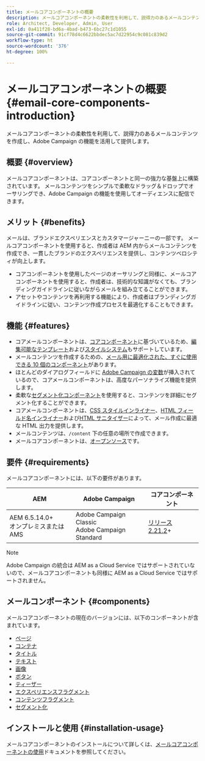 ```yaml
---
title: メールコアコンポーネントの概要
description: メールコアコンポーネントの柔軟性を利用して、説得力のあるメールコンテンツを作成し、Adobe Campaign の機能を活用して提供します。
role: Architect, Developer, Admin, User
exl-id: 0a411f28-bd6a-4bad-b473-6bc27c1d1055
source-git-commit: 91cf78d4c6622bbdec5ac7d22954c9c081c839d2
workflow-type: ht
source-wordcount: '376'
ht-degree: 100%

---
```



# メールコアコンポーネントの概要 {#email-core-components-introduction}

メールコアコンポーネントの柔軟性を利用して、説得力のあるメールコンテンツを作成し、Adobe Campaign の機能を活用して提供します。

## 概要 {#overview}

メールコアコンポーネントは、コアコンポーネントと同一の強力な基盤上に構築されています。 メールコンテンツをシンプルで柔軟なドラッグ＆ドロップでオーサリングでき、Adobe Campaign の機能を使用してオーディエンスに配信できます。

## メリット {#benefits}

メールは、ブランドエクスペリエンスとカスタマージャーニーの一部です。 メールコアコンポーネントを使用すると、作成者は AEM 内からメールコンテンツを作成でき、一貫したブランドのエクスペリエンスを提供し、コンテンツベロシティが向上します。

* コアコンポーネントを使用したページのオーサリングと同様に、メールコアコンポーネントを使用すると、作成者は、技術的な知識がなくても、ブランディングガイドラインに従いながらメールを組み立てることができます。
* アセットやコンテンツを再利用する機能により、作成者はブランディングガイドラインに従い、コンテンツ作成プロセスを最適化することもできます。

## 機能 {#features}

* コアメールコンポーネントは、[コアコンポーネント](/help/introduction.md)に基づいているため、[編集可能なテンプレート](https://experienceleague.adobe.com/docs/experience-manager-cloud-service/sites/authoring/features/templates.html?lang=ja)および[スタイルシステム](https://experienceleague.adobe.com/docs/experience-manager-cloud-service/content/sites/authoring/features/style-system.html?lang=ja)もサポートしています。
* メールコンテンツを作成するための、[メール用に最適化された、すぐに使用できる 10 個のコンポーネント](#components)があります。
* ほとんどのダイアログフィールドに [Adobe Campaign の変数](campaign-variables.md)が挿入されているので、コアメールコンポーネントは、高度なパーソナライズ機能を提供します。
* 柔軟な[セグメント化コンポーネント](/help/email/components/segmentation.md)を使用すると、コンテンツを詳細にセグメント化することができます。
* コアメールコンポーネントは、[CSS スタイルインライナー](https://github.com/adobe/aem-core-email-components/wiki/CSS-Styles-Inliner:-Technical-documentation)、[HTML フィールド名インライナー](https://github.com/adobe/aem-core-email-components/wiki/HTML-Inliner)および[HTML サニタイザー](https://github.com/adobe/aem-core-email-components/wiki/HTML-Sanitizing)によって、メール作成に最適な HTML 出力を提供します。
* メールコンテンツは、`/content` 下の任意の場所で作成できます。
* メールコアコンポーネントは、[オープンソース](https://github.com/adobe/aem-core-email-components)です。

## 要件 {#requirements}

メールコアコンポーネントには、以下の要件があります。

| AEM | Adobe Campaign | コアコンポーネント |
|---|---|---|
| AEM 6.5.14.0+<br>オンプレミスまたは AMS | Adobe Campaign Classic<br>Adobe Campaign Standard | [リリース 2.21.2](/help/versions.md)+ |

>[!NOTE]
>
>Adobe Campaign の統合は AEM as a Cloud Service ではサポートされていないので、メールコアコンポーネントも同様に AEM as a Cloud Service ではサポートされません。

## メールコンポーネント {#components}

メールコアコンポーネントの現在のバージョンには、以下のコンポーネントが含まれています。

* [ページ](components/page.md)
* [コンテナ](components/container.md)
* [タイトル](components/title.md)
* [テキスト](components/text.md)
* [画像](components/image.md)
* [ボタン](components/button.md)
* [ティーザー](components/teaser.md)
* [エクスペリエンスフラグメント](components/experience-fragment.md)
* [コンテンツフラグメント](components/content-fragment.md)
* [セグメント化](components/segmentation.md)

## インストールと使用 {#installation-usage}

メールコアコンポーネントのインストールについて詳しくは、[メールコアコンポーネントの使用](using.md)ドキュメントを参照してください。
